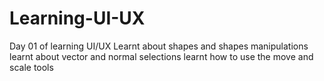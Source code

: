 # Learning-UI-UX
Day 01 of learning UI/UX
Learnt about shapes and shapes manipulations
learnt about vector and normal selections
learnt how to use the move and scale tools
